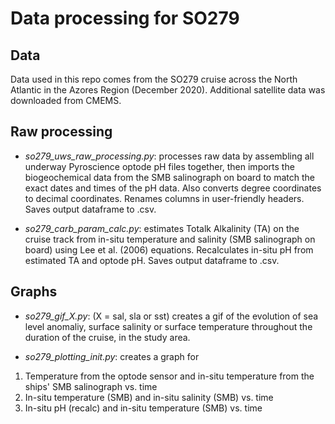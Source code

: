 # Data processing for SO279

## Data
Data used in this repo comes from the SO279 cruise across the North Atlantic in the Azores Region (December 2020). Additional satellite data was downloaded from CMEMS.

## Raw processing
* _so279_uws_raw_processing.py_: processes raw data by assembling all underway Pyroscience optode pH files together, then imports the biogeochemical data from the SMB salinograph on board to match the exact dates and times of the pH data. Also converts degree coordinates to decimal coordinates. Renames columns in user-friendly headers. Saves output dataframe to .csv.

* _so279_carb_param_calc.py_: estimates Totalk Alkalinity (TA) on the cruise track from in-situ temperature and salinity (SMB salinograph on board) using Lee et al. (2006) equations. Recalculates in-situ pH from estimated TA and optode pH. Saves output dataframe to .csv.

## Graphs
* _so279_gif_X.py_: (X = sal, sla or sst) creates a gif of the evolution of sea level anomaliy, surface salinity or surface temperature throughout the duration of the cruise, in the study area.

* _so279_plotting_init.py_: creates a graph for
1. Temperature from the optode sensor and in-situ temperature from the ships' SMB salinograph vs. time
2. In-situ temperature (SMB) and in-situ salinity (SMB) vs. time
3. In-situ pH (recalc) and in-situ temperature (SMB) vs. time
